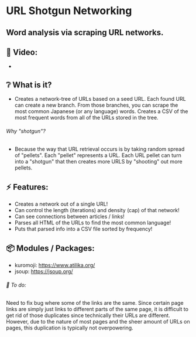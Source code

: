 # URL Shotgun Networking

## Word analysis via scraping URL networks.

## :cinema: Video:
* 

## :grey_question: What is it?
* Creates a network-tree of URLs based on a seed URL. Each found URL can create a new branch. From those branches, you can scrape the most common Japanese (or any language) words. Creates a CSV of the most frequent words from all of the URLs stored in the tree.
###### Why "shotgun"?
* Because the way that URL retrieval occurs is by taking random spread of "pellets". Each "pellet" represents a URL. Each URL pellet can turn into a "shotgun" that then creates more URLS by "shooting" out more pellets.

## :zap: Features:
* Creates a network out of a single URL!
* Can control the length (iterations)  and density (cap) of that network!
* Can see connections between articles / links!
* Parses all HTML of the URLs to find the most common language!
* Puts that parsed info into a CSV file sorted by frequency!

## :package: Modules / Packages:
* kuromoji: https://www.atilika.org/
* jsoup: https://jsoup.org/

###### :hammer: To do:
Need to fix bug where some of the links are the same. Since certain page links are simply just links to different parts of the same page, it is difficult to get rid of those duplicates since technically their URLs are different. However, due to the nature of most pages and the sheer amount of URLs on pages, this duplication is typically not overpowering.

